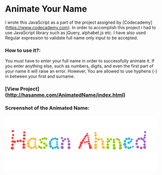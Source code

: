 # Animate Your Name

I wrote this JavaScript as a part of the project assigned by [Codecademy] (https://www.codecademy.com).
In order to accomplish this project i had to use JavaScript library such as jQuery, alphabet.js etc.
I have also used Regular expression to validate full name only input to be accepted.

### How to use it?:

You must have to enter your full name in order to successfully animate it. If you enter anything else, such as numbers, digits, and even the first part of your name it will raise an error. However, You are allowed to use hyphens (-) in between your first and surname.

### [View Project] (http://hasanme.com/AnimatedName/index.html)

### Screenshot of the Animated Name:
![Animated Name](animated-name.png)
